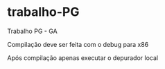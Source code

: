 # trabalho-PG
 Trabalho PG - GA

Compilação deve ser feita com o debug para x86

Após compilação apenas executar o depurador local
